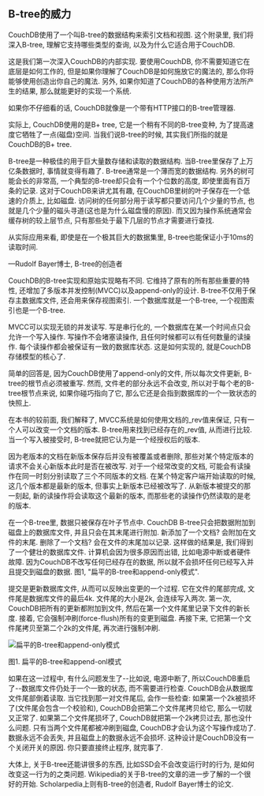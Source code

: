 ## B-tree的威力 ##

CouchDB使用了一个叫B-tree的数据结构来索引文档和视图. 这个附录里, 我们将深入B-tree, 理解它支持哪些类型的查询, 以及为什么它适合用于CouchDB.

这是我们第一次深入CouchDB的内部实现. 要使用CouchDB, 你不需要知道它在底层是如何工作的, 但是如果你理解了CouchDB是如何施放它的魔法的, 那么你将能够使用创造出你自己的魔法. 另外, 如果你知道了CouchDB的各种使用方法所产生的结果, 那么就能更好的实现一个系统. 

如果你不仔细看的话, CouchDB就像是一个带有HTTP接口的B-tree管理器.

实际上, CouchDB使用的是B+ tree, 它是一个稍有不同的B-tree变种, 为了提高速度它牺牲了一点(磁盘)空间. 当我们说B-tree的时候, 其实我们所指的就是CouchDB的B+ tree.

B-tree是一种极佳的用于巨大量数存储和读取的数据结构. 当B-tree里保存了上万亿条数据时, 事情就变得有趣了. B-tree通常是一个薄而宽的数据结构. 另外的树可能会长的非常高, 一个典型的B-tree却只会有一个个位数的高度, 即使里面有百万条的记录. 这对于CouchDB来讲尤其有趣, 在CouchDB里树的叶子保存在一个低速的介质上, 比如磁盘. 访问树的任何部分用于读写都只要访问几个少量的节点, 也就是几个少量的磁头寻道(这也是为什么磁盘慢的原因). 而又因为操作系统通常会缓存树的较上层节点, 只有那些处于最下几层的节点才需要进行查找.

从实际应用来看, 即使是在一个极其巨大的数据集里, B-tree也能保证小于10ms的读取时间.

—Rudolf Bayer博士, B-tree的创造者

CouchDB的B-tree实现和原始实现略有不同. 它维持了原有的所有那些重要的特性, 还增加了多版本并发控制(MVCC)以及append-only的设计. B-tree不仅用于保存主数据库文件, 还会用来保存视图索引. 一个数据库就是一个B-tree, 一个视图索引也是一个B-tree.

MVCC可以实现无锁的并发读写. 写是串行化的, 一个数据库在某一个时间点只会允许一个写入操作. 写操作不会堵塞读操作, 且任何时候都可以有任何数量的读操作. 每个读操作都会被保证有一致的数据库状态. 这是如何实现的, 就是CouchDB存储模型的核心了.

简单的回答是, 因为CouchDB使用了append-only的文件, 所以每次文件更新, B-tree的根节点必须被重写. 然而, 文件老的部分永远不会改变, 所以对于每个老的B-tree根节点来说, 如果你碰巧指向了它, 那么它还是会指到数据库的一个一致状态的快照上.

在本书的较前面, 我们解释了, MVCC系统是如何使用文档的_rev值来保证, 只有一个人可以改变一个文档的版本. B-tree用来找到已经存在的_rev值, 从而进行比较. 当一个写入被接受时, B-tree就把它认为是一个经授权后的版本.

因为老版本的文档在新版本保存后并没有被覆盖或者删除, 那些对某个特定版本的请求不会关心新版本此时是否在被改写. 对于一个经常改变的文档, 可能会有读操作在同一时刻分别读取了三个不同版本的文档. 在某个特定客户端开始读取的时候, 这几个版本都是最新的版本, 但事实上新版本已经被改写了. 从新版本被提交的那一刻起, 新的读操作将会读取这个最新的版本, 而那些老的读操作仍然读取的是老的版本.

在一个B-tree里, 数据只被保存在叶子节点中. CouchDB B-tree只会把数据附加到磁盘上的数据库文件, 并且只会在其末尾进行附加. 新添加了一个文档? 会附加在文件的末尾. 删除了一个文档? 会在文件的末尾加以记录. 这样做的结果是, 我们得到了一个健壮的数据库文件. 计算机会因为很多原因而出错, 比如电源中断或者硬件故障. 因为CouchDB不改写任何已经存在的数据, 所以就不会损坏任何已经写入并且提交到磁盘的数据. 图1, "扁平的B-tree和append-only模式".

提交是更新数据库文件, 从而可以反映出变更的一个过程. 它在文件的尾部完成, 文件尾是数据库文件的最后4k. 文件尾的大小是2k, 会连续写入两次. 第一次, CouchDB把所有的更新都附加到文件, 然后在第一个文件尾里记录下文件的新长度. 接着, 它会强制冲刷(force-flush)所有的变更到磁盘. 再接下来, 它把第一个文件尾拷贝至第二个2k的文件尾, 再次进行强制冲刷.

![扁平的B-tree和append-only模式](btree/01.png)

图1. 扁平的B-tree和append-onl模式

如果在这一过程中, 有什么问题发生了--比如说, 电源中断了, 所以CouchDB重启了--数据库文件仍处于一个一致的状态, 而不需要进行检查. CouchDB会从数据库文件尾部倒着读取. 当它找到那一对文件尾后, 会作一些检查: 如果第一个2k被损坏了(文件尾会包含一个校验和), CouchDB会把第二个文件尾拷贝给它, 那么一切就又正常了. 如果第二个文件尾损坏了, CouchDB就把第一个2k拷贝过去, 那也没什么问题. 只有当两个文件尾都被冲刷到磁盘, CouchDB才会认为这个写操作成功了. 数据永远不会丢失, 并且磁盘上的数据永远不会损坏. 这种设计是CouchDB没有一个关闭开关的原因. 你只要直接终止程序, 就完事了.

大体上, 关于B-tree还能讲很多的东西, 比如SSD会不会改变运行时的行为, 是如何改变这一行为的之类问题. Wikipedia的关于B-tree的文章的进一步了解的一个很好的开始. Scholarpedia上则有B-tree的创造者, Rudolf Bayer博士的论文.
